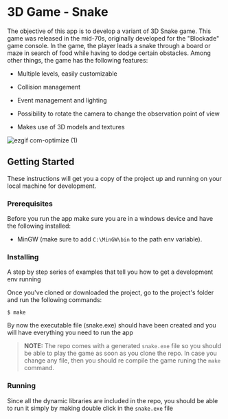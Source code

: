 # 3D Game - Snake

The objective of this app is to develop a variant of 3D Snake game. This game was released in the mid-70s, originally developed for the "Blockade" game console. In the game, the player leads a snake through a board or maze in search of food while having to dodge certain obstacles. Among other things, the game has the following features: 

- Multiple levels, easily customizable 

- Collision management 

- Event management and lighting

- Possibility to rotate the camera to change the observation point of view

- Makes use of 3D models and textures

![ezgif com-optimize (1)](https://user-images.githubusercontent.com/54251435/64484763-ced2d280-d1cb-11e9-953e-58f801f5278e.gif)


## Getting Started

These instructions will get you a copy of the project up and running on your local machine for development.

### Prerequisites
Before you run the app make sure you are in a windows device and have the following installed:
 - MinGW (make sure to add `C:\MinGW\bin` to the path env variable). 

### Installing

A step by step series of examples that tell you how to get a development env running

Once you've cloned or downloaded the project, go to the project's folder and run the following commands:

```
$ make
```
By now the executable file (snake.exe) should have been created and you will have everything you need to run the app

> **NOTE:** The repo comes with a generated `snake.exe` file so you should be able to play the game as soon as you clone the repo. In case you change any file, then you should re compile the game runing the `make` command.

### Running

Since all the dynamic libraries are included in the repo, you should be able to run it simply by making double click in the `snake.exe` file

